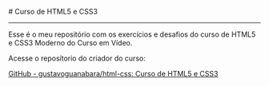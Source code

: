 # Curso de HTML5 e CSS3

---

Esse é o meu repositório com os exercícios e desafios do curso de HTML5 e CSS3 Moderno do Curso em Vídeo.

Acesse o reposítorio do criador do curso:

[GitHub - gustavoguanabara/html-css: Curso de HTML5 e CSS3](https://github.com/gustavoguanabara/html-css)
